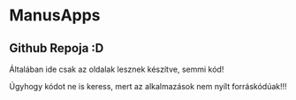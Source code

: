 # ManusApps

## Github Repoja :D

Általában ide csak az oldalak lesznek készítve, semmi kód!

Úgyhogy kódot ne is keress, mert az alkalmazások nem nyílt forráskódúak!!!
